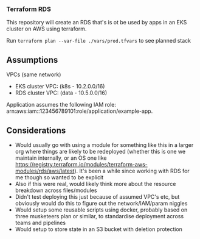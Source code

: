 ### Terraform RDS
This repository will create an RDS that's is ot be used by apps in an EKS cluster on AWS using terraform. 

Run `terraform plan --var-file ./vars/prod.tfvars` to see planned stack

## Assumptions
VPCs (same network)
- EKS cluster VPC: (k8s - 10.2.0.0/16)
- RDS cluster VPC: (data - 10.5.0.0/16)

Application assumes the following IAM role: arn:aws:iam::123456789101:role/application/example-app.

## Considerations
- Would usually go with using a module for something like this in a larger org where things are likely to be redeployed (whether this is one we maintain internally, or an OS one like https://registry.terraform.io/modules/terraform-aws-modules/rds/aws/latest). It's been a while since working with RDS for me though so wanted to be explicit
- Also if this were real, would likely think more about the resource breakdown across files/modules
- Didn't test deploying this just because of assumed VPC's etc, but obviously would do this to figure out the network/IAM/param niggles
- Would setup some reusable scripts using docker, probably based on three musketeers plan or similar, to standardise deployment across teams and pipelines
- Would setup to store state in an S3 bucket with deletion protection